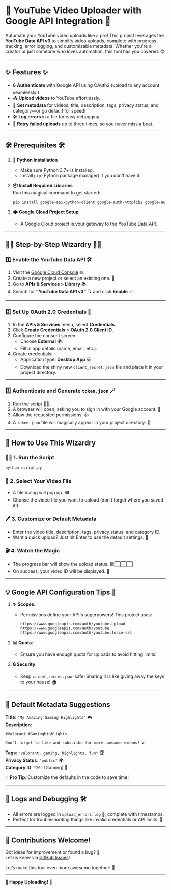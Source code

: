 # 🎥 YouTube Video Uploader with Google API Integration 🚀

Automate your YouTube video uploads like a pro! This project leverages the **YouTube Data API v3** to simplify video uploads, complete with progress tracking, error logging, and customizable metadata. Whether you're a creator or just someone who loves automation, this tool has you covered. 😎

---

## ✨ Features ✨

- 🔒 **Authenticate** with Google API using OAuth2 (upload to any account seamlessly!).  
- 📤 **Upload videos** to YouTube effortlessly.  
- 📝 **Set metadata** for videos: title, description, tags, privacy status, and category—or go default for speed!  
- 🛠️ **Log errors** in a file for easy debugging.  
- 🔄 **Retry failed uploads** up to three times, so you never miss a beat.

---

## 🛠️ Prerequisites 🛠️

1. **🐍 Python Installation**  
   - Make sure Python 3.7+ is installed.  
   - Install `pip` (Python package manager) if you don't have it.  

2. **📦 Install Required Libraries**  
   Run this magical command to get started:  
   ```bash
   pip install google-api-python-client google-auth-httplib2 google-auth-oauthlib tqdm
   ```

3. **🌩️ Google Cloud Project Setup**  
   - A Google Cloud project is your gateway to the YouTube Data API.

---

## 🧙‍♂️ Step-by-Step Wizardry 🧙‍♀️

### 1️⃣ Enable the YouTube Data API 🛠️

1. Visit the [Google Cloud Console](https://console.cloud.google.com/) 🌐.  
2. Create a new project or select an existing one. 📁  
3. Go to **APIs & Services > Library** 📚.  
4. Search for **"YouTube Data API v3"** 🔍 and click **Enable** ✅.

---

### 2️⃣ Set Up OAuth 2.0 Credentials 🔐

1. In the **APIs & Services** menu, select **Credentials**.  
2. Click **Create Credentials** > **OAuth 2.0 Client ID**.  
3. Configure the consent screen:  
   - Choose **External** 🌍.  
   - Fill in app details (name, email, etc.).  
4. Create credentials:  
   - Application type: **Desktop App** 💻.  
   - Download the shiny new `client_secret.json` file and place it in your project directory.

---

### 3️⃣ Authenticate and Generate `token.json` 🪄

1. Run the script 🏃‍♂️.  
2. A browser will open, asking you to sign in with your Google account. 🌟  
3. Allow the requested permissions. 👍  
4. A `token.json` file will magically appear in your project directory. 🎉

---

## 🚀 How to Use This Wizardry

### 🏃‍♀️ 1. Run the Script

```bash
python script.py
```

### 📂 2. Select Your Video File

- A file dialog will pop up. 🖼️  
- Choose the video file you want to upload (don’t forget where you saved it!).  

### 🖊️ 3. Customize or Default Metadata  

- Enter the video title, description, tags, privacy status, and category ID.  
- Want a quick upload? Just hit Enter to use the default settings. 🚀  

### 🎬 4. Watch the Magic  

- The progress bar will show the upload status. 🟦⬜⬜⬜  
- On success, your video ID will be displayed. 💃

---

## 💡 Google API Configuration Tips 🔧

1. **✨ Scopes**:  
   - Permissions define your API's superpowers! This project uses:  
     ```
     https://www.googleapis.com/auth/youtube.upload
     https://www.googleapis.com/auth/youtube
     https://www.googleapis.com/auth/youtube.force-ssl
     ```

2. **📊 Quota**:  
   - Ensure you have enough quota for uploads to avoid hitting limits.  

3. **🔒 Security**:  
   - Keep `client_secret.json` safe! Sharing it is like giving away the keys to your house! 🏠

---

## 🤖 Default Metadata Suggestions

**Title**: `"My Amazing Gaming Highlights"` 🎮  
**Description**:  
```
#Valorant #GamingHighlights

Don't forget to like and subscribe for more awesome videos! 💕
```  
**Tags**: `"valorant, gaming, highlights, fun"` 🏆  
**Privacy Status**: `"public"` 🌍  
**Category ID**: `"20"` (Gaming) 🎲  

💡 **Pro Tip**: Customize the defaults in the code to save time!

---

## 🐞 Logs and Debugging 🛠️

- All errors are logged in `upload_errors.log` 📜, complete with timestamps.  
- Perfect for troubleshooting things like invalid credentials or API limits. 🧐  

---

## 🤝 Contributions Welcome!

Got ideas for improvement or found a bug? 🐛  
Let us know via [GitHub Issues](https://github.com/your-repo-link)!  

Let’s make this tool even more awesome together! 💪  

---

**🎉 Happy Uploading! 🎉**  

